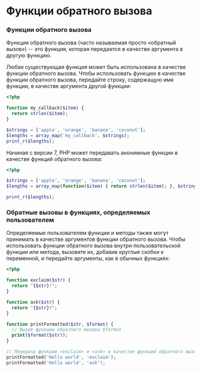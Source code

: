 # Функции обратного вызова

### Функции обратного вызова

Функция обратного вызова (часто называемая просто «обратный вызов») -- это функция, которая передается в качестве аргумента в другую функцию.

Любая существующая функция может быть использована в качестве функции обратного вызова. Чтобы использовать функцию в качестве функции обратного вызова, передайте строку, содержащую имя функции, в качестве аргумента другой функции:

```php
<?php

function my_callback($item) {
  return strlen($item);
}

$strings = ['apple', 'orange', 'banana', 'coconut'];
$lengths = array_map('my_callback', $strings);
print_r($lengths);
```

Начиная с версии 7, PHP может передавать анонимные функции в качестве функций обратного вызова:

```php
<?php

$strings = ['apple', 'orange', 'banana', 'coconut'];
$lengths = array_map(function($item) { return strlen($item); }, $strings);

print_r($lengths);
```

### Обратные вызовы в функциях, определяемых пользователем

Определяемые пользователем функции и методы также могут принимать в качестве аргументов функции обратного вызова. Чтобы использовать функции обратного вызова внутри пользовательской функции или метода, вызовите их, добавив круглые скобки к переменной, и передайте аргументы, как в обычных функциях:

```php
<?php

function exclaim($str) {
  return "{$str}!";
}

function ask($str) {
  return "{$str}?";
}

function printFormatted($str, $format) {
  // Вызов функции обратного вызова $format
  print($format($str));
}

// Передача функции «exclaim» и «ask» в качестве функций обратного вызова в printFormatted()
printFormatted('Hello world', 'exclaim');
printFormatted('Hello world', 'ask");
```